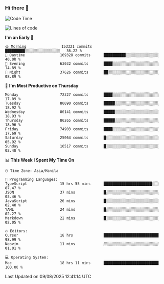 ### Hi there 👋

<!--START_SECTION:waka-->
![Code Time](http://img.shields.io/badge/Code%20Time-6%2C173%20hrs%2021%20mins-blue)

![Lines of code](https://img.shields.io/badge/From%20Hello%20World%20I%27ve%20Written-144.3%20million%20lines%20of%20code-blue)

**I'm an Early 🐤** 

```text
🌞 Morning                153321 commits      █████████░░░░░░░░░░░░░░░░   36.22 % 
🌆 Daytime                169328 commits      ██████████░░░░░░░░░░░░░░░   40.00 % 
🌃 Evening                63032 commits       ████░░░░░░░░░░░░░░░░░░░░░   14.89 % 
🌙 Night                  37626 commits       ██░░░░░░░░░░░░░░░░░░░░░░░   08.89 % 
```
📅 **I'm Most Productive on Thursday** 

```text
Monday                   72327 commits       ████░░░░░░░░░░░░░░░░░░░░░   17.09 % 
Tuesday                  80090 commits       █████░░░░░░░░░░░░░░░░░░░░   18.92 % 
Wednesday                80141 commits       █████░░░░░░░░░░░░░░░░░░░░   18.93 % 
Thursday                 80265 commits       █████░░░░░░░░░░░░░░░░░░░░   18.96 % 
Friday                   74903 commits       ████░░░░░░░░░░░░░░░░░░░░░   17.69 % 
Saturday                 25064 commits       █░░░░░░░░░░░░░░░░░░░░░░░░   05.92 % 
Sunday                   10517 commits       █░░░░░░░░░░░░░░░░░░░░░░░░   02.48 % 
```


📊 **This Week I Spent My Time On** 

```text
🕑︎ Time Zone: Asia/Manila

💬 Programming Languages: 
TypeScript               15 hrs 55 mins      ██████████████████████░░░   87.47 % 
JSON                     37 mins             █░░░░░░░░░░░░░░░░░░░░░░░░   03.46 % 
JavaScript               26 mins             █░░░░░░░░░░░░░░░░░░░░░░░░   02.40 % 
YAML                     24 mins             █░░░░░░░░░░░░░░░░░░░░░░░░   02.27 % 
Markdown                 22 mins             █░░░░░░░░░░░░░░░░░░░░░░░░   02.05 % 

🔥 Editors: 
Cursor                   18 hrs              █████████████████████████   98.99 % 
Neovim                   11 mins             ░░░░░░░░░░░░░░░░░░░░░░░░░   01.01 % 

💻 Operating System: 
Mac                      18 hrs 11 mins      █████████████████████████   100.00 % 
```


 Last Updated on 09/08/2025 12:41:14 UTC
<!--END_SECTION:waka-->


<!--
**rad182/rad182** is a ✨ _special_ ✨ repository because its `README.md` (this file) appears on your GitHub profile.

Here are some ideas to get you started:

- 🔭 I’m currently working on ...
- 🌱 I’m currently learning ...
- 👯 I’m looking to collaborate on ...
- 🤔 I’m looking for help with ...
- 💬 Ask me about ...
- 📫 How to reach me: ...
- 😄 Pronouns: ...
- ⚡ Fun fact: ...
-->
